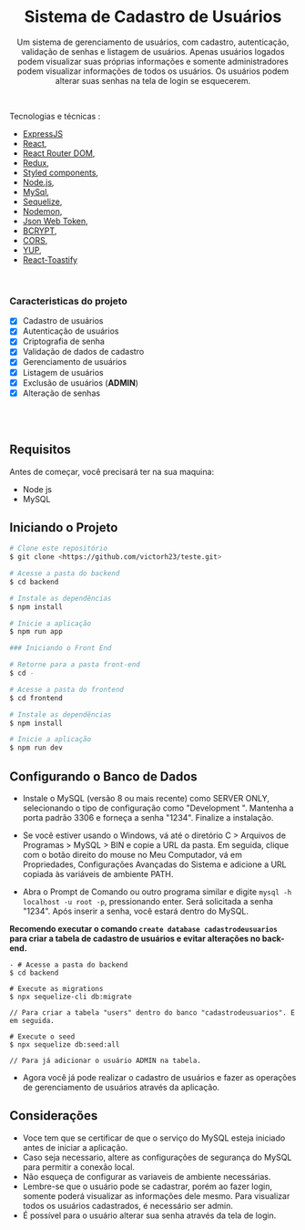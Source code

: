 <h1 align="center">Sistema de Cadastro de Usuários</h1>
<p align="center"> Um sistema de gerenciamento de usuários, com cadastro, autenticação, validação de senhas e listagem de usuários. Apenas usuários logados podem visualizar suas próprias informações e somente administradores podem visualizar informações de todos os usuários. Os usuários podem alterar suas senhas na tela de login se esquecerem.</p>
</br>


Tecnologias e técnicas :

- [ExpressJS](https://expressjs.com/)
- [React](https://pt-br.reactjs.org/),
- [React Router DOM](https://reactrouter.com/docs/en/v6/getting-started/overview),
- [Redux](https://redux.js.org/),
- [Styled components](https://styled-components.com/),
- [Node.js](https://nodejs.org/pt-br/),
- [MySql](https://www.mysql.com),
- [Sequelize](https://sequelize.org/),
- [Nodemon](https://www.npmjs.com/package/nodemon),
- [Json Web Token](https://jwt.io/),
- [BCRYPT](https://www.npmjs.com/package/bcrypt),
- [CORS](https://www.npmjs.com/package/cors),
- [YUP](https://www.npmjs.com/package/yup),
- [React-Toastify](https://npm.io/package/react-toastify)

</br>

### Caracteristicas do projeto

- [x] Cadastro de usuários
- [x] Autenticação de usuários
- [x] Criptografia de senha
- [x] Validação de dados de cadastro
- [x] Gerenciamento de usuários
- [x] Listagem de usuários
- [x] Exclusão de usuários (__ADMIN__)
- [x] Alteração de senhas

</br></br>


## Requisitos

Antes de começar, você precisará ter na sua maquina:
</br>


- Node js
- MySQL


## Iniciando o Projeto


```bash
# Clone este repositório
$ git clone <https://github.com/victorh23/teste.git>

# Acesse a pasta do backend
$ cd backend

# Instale as dependências
$ npm install

# Inicie a aplicação
$ npm run app

### Iniciando o Front End

# Retorne para a pasta front-end
$ cd -

# Acesse a pasta do frontend
$ cd frontend

# Instale as dependências
$ npm install

# Inicie a aplicação
$ npm run dev
```

## Configurando o Banco de Dados

- Instale o MySQL (versão 8 ou mais recente) como SERVER ONLY, selecionando o tipo de configuração como "Development ". Mantenha a porta padrão 3306 e forneça a senha "1234". Finalize a instalação.

- Se você estiver usando o Windows, vá até o diretório C > Arquivos de Programas > MySQL > BIN e copie a URL da pasta. Em seguida, clique com o botão direito do mouse no Meu Computador, vá em Propriedades, Configurações Avançadas do Sistema e adicione a URL copiada às variáveis de ambiente PATH.

- Abra o Prompt de Comando ou outro programa similar e digite `mysql -h localhost -u root -p`, pressionando enter. Será solicitada a senha "1234". Após inserir a senha, você estará dentro do MySQL.

__Recomendo executar o comando `create database cadastrodeusuarios` para criar a tabela de cadastro de usuários e evitar alterações no back-end.__

```
- # Acesse a pasta do backend
$ cd backend

# Execute as migrations
$ npx sequelize-cli db:migrate

// Para criar a tabela "users" dentro do banco "cadastrodeusuarios". E em seguida.

# Execute o seed
$ npx sequelize db:seed:all

// Para já adicionar o usuário ADMIN na tabela.
```





- Agora você já pode realizar o cadastro de usuários e fazer as operações de gerenciamento de usuários através da aplicação.



## Considerações 

- Voce tem que se certificar de que o serviço do MySQL esteja iniciado antes de iniciar a aplicação.
- Caso seja necessario, altere as configurações de segurança do MySQL para permitir a conexão local.
- Não esqueça de configurar as variaveis de ambiente necessárias.
- Lembre-se que o usuário pode se cadastrar, porém ao fazer login, somente poderá visualizar as informações dele mesmo. Para visualizar todos os usuários cadastrados, é necessário ser admin.
- É possível para o usuário alterar sua senha através da tela de login.





